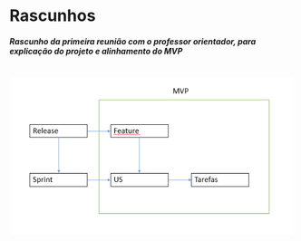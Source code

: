 # Rascunhos


##### Rascunho da primeira reunião com o professor orientador, para explicação do projeto e alinhamento do MVP

<h1 align="center">
    <img alt="GoStack" src="planejamento.png" width="500px" />
</h1>
